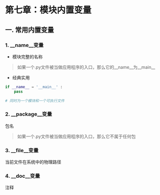 # 第七章：模块内置变量

## 一. 常用内置变量

### 1. __name__变量
* 模块完整的名称
> 如果一个.py文件被当做应用程序的入口，那么它的__name__为__main__
* 经典实用
```python
if __name__ = '__main__' :
    pass
    
# 同时为一个模块和一个可执行文件
```

### 2. __package__变量
包名
> 如果一个.py文件被当做应用程序的入口，那么它不属于任何包

### 3. __file__变量
当前文件在系统中的物理路径

### 4. __doc__变量
注释


<comment-comment/><comment/>